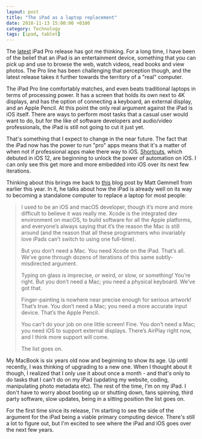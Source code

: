 ```yaml
---
layout: post
title: "The iPad as a laptop replacement"
date: 2018-11-13 15:00:00 +0100
category: Technology
tags: [ipad, tablet]
---
```


The [latest][newpros] iPad Pro release has got me thinking. For a long time, I have been of the belief that an iPad is an entertainment device, something that you can pick up and use to browse the web, watch videos, read books and view photos. The Pro line has been challenging that perception though, and the latest release takes it further towards the territory of a "real" computer.

The iPad Pro line comfortably matches, and even beats traditional laptops in terms of processing power. It has a screen that holds its own next to 4K displays, and has the option of connecting a keyboard, an external display, and an Apple Pencil. At this point the only real argument against the iPad is iOS itself. There are ways to perform most tasks that a casual user would want to do, but for the like of software developers and audio/video professionals, the iPad is still not going to cut it just yet. 

That's something that I expect to change in the near future. The fact that the iPad now has the power to run "pro" apps means that it's a matter of when not if professional apps make there way to iOS. [Shortcuts][shrt], which debuted in iOS 12, are beginning to unlock the power of automation on iOS. I can only see this get more and more embedded into iOS over its next few iterations.

Thinking about this brings me back to [this][gemmellipad] blog post by Matt Gemmell from earlier this year. In it, he talks about how the iPad is already well on its way to becoming a standalone computer to replace a laptop for most people:	

>I used to be an iOS and macOS developer, though it’s more and more difficult to believe it was really me. Xcode is the integrated dev environment on macOS, to build software for all the Apple platforms, and everyone’s always saying that it’s the reason the Mac is still around (and the reason that all these programmers who invariably love iPads can’t switch to using one full-time).
>
>But you don’t need a Mac. You need Xcode on the iPad. That’s all. We’ve gone through dozens of iterations of this same subtly-misdirected argument.
>
>Typing on glass is imprecise, or weird, or slow, or something! You’re right. But you don’t need a Mac; you need a physical keyboard. We’ve got that.
>
>Finger-painting is nowhere near precise enough for serious artwork! That’s true. You don’t need a Mac; you need a more accurate input device. That’s the Apple Pencil.
>
>You can’t do your job on one little screen! Fine. You don’t need a Mac; you need iOS to support external displays. There’s AirPlay right now, and I think more support will come.
>
>The list goes on.

My MacBook is six years old now and beginning to show its age. Up until recently, I was thinking of upgrading to a new one. When I thought about it though, I realized that I only use it about once a month - and that's only to do tasks that I can't do on my iPad (updating my website, coding, manipulating photo metadata etc). The rest of the time, I'm on my iPad. I don't have to worry about booting up or shutting down, fans spinning, third party software, slow updates, being in a sitting position the list goes on.

For the first time since its release, I'm starting to see the side of the argument for the iPad being a viable primary computing device. There's still a lot to figure out, but I'm excited to see where the iPad and iOS goes over the next few years.

[newpros]:https://www.apple.com/ie/newsroom/2018/10/new-ipad-pro-with-all-screen-design-is-most-advanced-powerful-ipad-ever/
[shrt]:https://support.apple.com/en-ie/guide/shortcuts/welcome/ios
[gemmellipad]:https://mattgemmell.com/a-big-phone/
